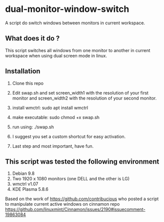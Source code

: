 # dual-monitor-window-switch
A script do switch windows between monitors in current workspace.

## What does it do ?   

This script switches all windows from one monitor to another in current workspace when using dual screen mode in linux.

## Installation

1) Clone this repo
2) Edit swap.sh and set screen_width1 with the resolution of your first monitor and screen_width2 with the resolution of your second monitor.
4) install wmctrl: sudo apt install wmctrl
5) make executable: sudo chmod +x swap.sh
6) run using: ./swap.sh
7) I suggest you set a custom shortcut for easy activation.

8) Last step and most important, have fun.

## This script was tested the following environment

1) Debian 9.8
2) Two 1920 x 1080 monitors (one DELL and the other is LG)
3) wmctrl v1.07
4) KDE Plasma 5.8.6

Based on the work of https://github.com/contribucious who posted a script to manipulate current active windows on cinnamon repo https://github.com/linuxmint/Cinnamon/issues/2190#issuecomment-19863084
